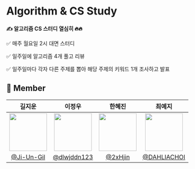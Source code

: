 # Algorithm & CS Study

<b>✍️ 알고리즘 CS 스터디 열심히 🔥🔥</b>

✅ 매주 월요일 2시 대면 스터디

✅ 일주일에 알고리즘 4개 풀고 리뷰

✅ 일주일마다 각자 다른 주제를 뽑아 해당 주제의 키워드 1개 조사하고 발표 


## 🙌 Member

|길지운|이정우|한혜진|최예지|
|:-:|:-:|:-:|:-:|
|<img src="https://github.com/Ji-Un-Gil.png" width=100>|<img src="https://github.com/dlwjddn123.png" width=100>|<img src="https://github.com/2xHjin.png" width=100>|<img src="https://github.com/DAHLIACHOI.png" width=100>|
|[@Ji-Un-Gil](https://github.com/Ji-Un-Gil)|[@dlwjddn123](https://github.com/dlwjddn123)|[@2xHjin](https://github.com/2xHjin)|[@DAHLIACHOI](https://github.com/DAHLIACHOI)|

